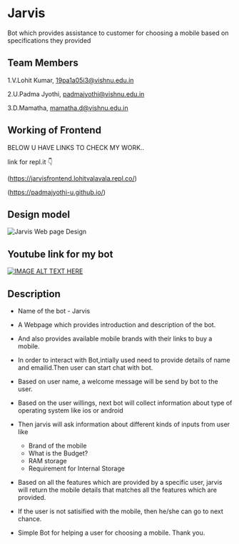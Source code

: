 # Jarvis 
  Bot which provides assistance to customer for choosing a mobile based on specifications they provided
  
## Team Members
1.V.Lohit Kumar, 19pa1a05i3@vishnu.edu.in


2.U.Padma Jyothi, padmajyothi@vishnu.edu.in


3.D.Mamatha, mamatha.d@vishnu.edu.in


## Working of Frontend
BELOW U HAVE LINKS TO CHECK MY WORK..

link for repl.it 👇

(https://jarvisfrontend.lohitvalavala.repl.co/)


(https://padmajyothi-u.github.io/)

## Design model 
![Jarvis Web page Design](https://github.com/PadmaJyothi-U/PadmaJyothi-U.github.io/blob/main/img/webpage.PNG)

## Youtube link for my bot
[![IMAGE ALT TEXT HERE](https://img.youtube.com/vi/uQLwMbKEmrs/0.jpg)](https://www.youtube.com/watch?v=uc90kG3HgUY)

## Description
* Name of the bot - Jarvis
* A Webpage which provides introduction and description of the bot.
* And also provides available mobile brands with their links to buy a mobile.
* In order to interact with Bot,intially used need to provide details of name and emailid.Then user can start chat with bot.
* Based on user name, a welcome message will be send by bot to the user.
* Based on the user willings, next bot will collect information about type of operating system like ios or android
* Then jarvis will ask information about different kinds of inputs from user like 
  + Brand of the mobile
  + What is the Budget?
  + RAM storage
  + Requirement for Internal Storage
  
* Based on all the features which are provided by a specific user, jarvis will return the mobile details that matches all the features which are provided.
* If the user is not satisified with the mobile, then he/she can go to next chance. 
* Simple Bot for helping a user for choosing a mobile. Thank you.
